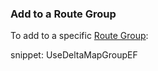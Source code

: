 ### Add to a Route Group

To add to a specific [Route Group](https://learn.microsoft.com/en-us/aspnet/core/fundamentals/minimal-apis/route-handlers#route-groups):

snippet: UseDeltaMapGroupEF